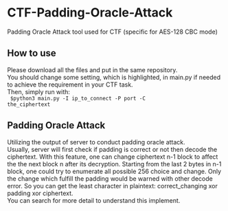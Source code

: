 # CTF-Padding-Oracle-Attack
Padding Oracle Attack tool used for CTF (specific for AES-128 CBC mode) 

## How to use
Please download all the files and put in the same repository. </br>
You should change some setting, which is highlighted, in main.py if needed to achieve the requirement in your CTF task. </br>
Then, simply run with: </br>
<code>
$python3 main.py -I ip_to_connect -P port -C the_ciphertext
</code>

## Padding Oracle Attack
Utilizing the output of server to conduct padding oracle attack. </br>
Usually, server will first check if padding is correct or not then decode the ciphertext. With this feature, one can change ciphertext n-1 block to affect the the next block n after its decryption. Starting from the last 2 bytes in n-1 block, one could try to enumerate all possible 256 choice and change. Only the change which fulfill the padding would be warned with other decode error. So you can get the least character in plaintext: correct_changing xor padding xor ciphertext. </br>
You can search for more detail to understand this implement. </br>
